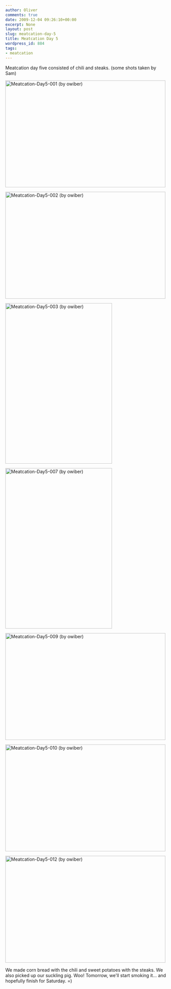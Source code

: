 ```yaml
---
author: Oliver
comments: true
date: 2009-12-04 09:26:10+00:00
excerpt: None
layout: post
slug: meatcation-day-5
title: Meatcation Day 5
wordpress_id: 884
tags:
- meatcation
---
```


Meatcation day five consisted of chili and steaks.  (some shots taken by Sam)

<a href="http://www.flickr.com/photos/owiber/4156909021/" title="Meatcation-Day5-001 (by owiber)"><img src="http://farm3.static.flickr.com/2703/4156909021_c03aeafcba.jpg" title="Meatcation-Day5-001 (by owiber)" alt="Meatcation-Day5-001 (by owiber)" width="500" height="333" /></a>

<a href="http://www.flickr.com/photos/owiber/4157670344/" title="Meatcation-Day5-002 (by owiber)"><img src="http://farm5.static.flickr.com/4002/4157670344_6f837af48b.jpg" title="Meatcation-Day5-002 (by owiber)" alt="Meatcation-Day5-002 (by owiber)" width="500" height="333" /></a>

<a href="http://www.flickr.com/photos/owiber/4156910563/" title="Meatcation-Day5-003 (by owiber)"><img src="http://farm3.static.flickr.com/2714/4156910563_04bd585a35.jpg" title="Meatcation-Day5-003 (by owiber)" alt="Meatcation-Day5-003 (by owiber)" width="333" height="500" /></a>

<a href="http://www.flickr.com/photos/owiber/4157674324/" title="Meatcation-Day5-007 (by owiber)"><img src="http://farm3.static.flickr.com/2744/4157674324_17766af987.jpg" title="Meatcation-Day5-007 (by owiber)" alt="Meatcation-Day5-007 (by owiber)" width="333" height="500" /></a>

<a href="http://www.flickr.com/photos/owiber/4156915559/" title="Meatcation-Day5-009 (by owiber)"><img src="http://farm3.static.flickr.com/2545/4156915559_7c82ac47fa.jpg" title="Meatcation-Day5-009 (by owiber)" alt="Meatcation-Day5-009 (by owiber)" width="500" height="333" /></a>

<a href="http://www.flickr.com/photos/owiber/4157677050/" title="Meatcation-Day5-010 (by owiber)"><img src="http://farm5.static.flickr.com/4037/4157677050_ee9b8c97ca.jpg" title="Meatcation-Day5-010 (by owiber)" alt="Meatcation-Day5-010 (by owiber)" width="500" height="333" /></a>

<a href="http://www.flickr.com/photos/owiber/4156918113/" title="Meatcation-Day5-012 (by owiber)"><img src="http://farm3.static.flickr.com/2602/4156918113_df3cdd00ed.jpg" title="Meatcation-Day5-012 (by owiber)" alt="Meatcation-Day5-012 (by owiber)" width="500" height="333" /></a>

We made corn bread with the chili and sweet potatoes with the steaks.  We also picked up our suckling pig. Woo!  Tomorrow, we'll start smoking it... and hopefully finish for Saturday. =)